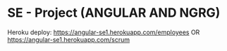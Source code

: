 # SE - Project (ANGULAR AND NGRG)
Heroku deploy: https://angular-se1.herokuapp.com/employees OR https://angular-se1.herokuapp.com/scrum

